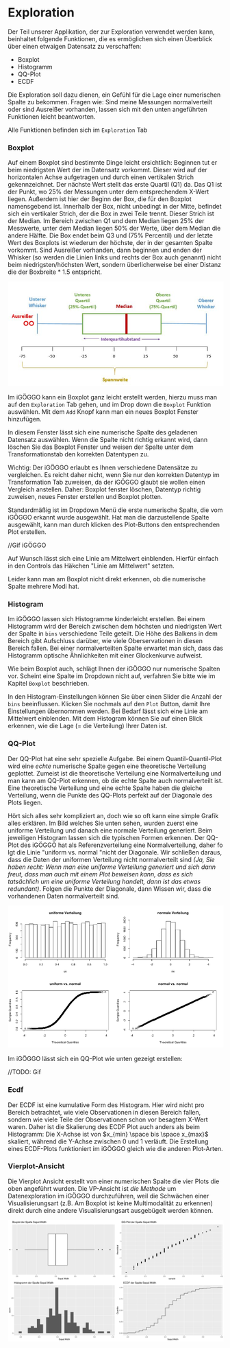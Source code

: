 # Exploration

Der Teil unserer Applikation, der zur Exploration verwendet werden kann, beinhaltet folgende Funktionen, die es ermöglichen sich einen Überblick über einen etwaigen Datensatz zu verschaffen: 

* Boxplot
* Histogramm
* QQ-Plot
* ECDF

Die Exploration soll dazu dienen, ein Gefühl für die Lage einer numerischen Spalte zu bekommen. Fragen wie: Sind meine Messungen normalverteilt oder sind Ausreißer vorhanden, lassen sich mit den unten angeführten Funktionen leicht beantworten.

Alle Funktionen befinden sich im `Exploration` Tab



### Boxplot

Auf einem Boxplot sind bestimmte Dinge leicht ersichtlich: Beginnen tut er beim niedrigsten Wert der im Datensatz vorkommt. Dieser wird auf der horizontalen Achse aufgetragen und durch einen vertikalen Strich gekennzeichnet. Der nächste Wert stellt das erste Quartil (Q1) da. Das Q1 ist der Punkt, wo 25% der Messungen unter dem entsprechendem X-Wert liegen. Außerdem ist hier der Beginn der Box, die für den Boxplot namensgebend ist. Innerhalb der Box, nicht unbedingt in der Mitte, befindet sich ein vertikaler Strich, der die Box in zwei Teile trennt. Dieser Strich ist der Median. Im Bereich zwischen Q1 und dem Median liegen 25% der Messwerte, unter dem Median liegen 50% der Werte, über dem Median die andere Hälfte. Die Box endet beim Q3 und (75% Percentil) und der letzte Wert des Boxplots ist wiederum der höchste, der in der gesamten Spalte vorkommt. Sind Ausreißer vorhanden, dann beginnen und enden der Whisker (so werden die Linien links und rechts der Box auch genannt) nicht beim niedrigsten/höchsten Wert, sondern überlicherweise bei einer Distanz die der Boxbreite * 1.5 entspricht. 

![boxplot](./img/boxplot.jpg)

Im iGÖGGO kann ein Boxplot ganz leicht erstellt werden, hierzu muss man auf den `Exploration` Tab gehen, und im Drop down die `Boxplot` Funktion auswählen. Mit dem `Add` Knopf kann man ein neues Boxplot Fenster hinzufügen.

In diesem Fenster lässt sich eine numerische Spalte des geladenen Datensatz auswählen. Wenn die Spalte nicht richtig erkannt wird, dann löschen Sie das Boxplot Fenster und weisen der Spalte unter dem Transformationstab den korrekten Datentypen zu.

Wichtig: Der iGÖGGO erlaubt es Ihnen verschiedene Datensätze zu vergleichen. Es reicht daher nicht, wenn Sie nur den korrekten Datentyp im Transformation Tab zuweisen, da der iGÖGGO glaubt sie wollen einen Vergleich anstellen. Daher: Boxplot fenster löschen, Datentyp richtig zuweisen, neues Fenster erstellen und Boxplot plotten.

Standardmäßig ist im Dropdown Menü die erste numerische Spalte, die vom iGÖGGO erkannt wurde ausgewählt. Hat man die darzustellende Spalte ausgewählt, kann man durch klicken des Plot-Buttons den entsprechenden Plot erstellen.

//Gif iGÖGGO

Auf Wunsch lässt sich eine Linie am Mittelwert einblenden. Hierfür einfach in den Controls das Häkchen "Linie am Mittelwert" setzten. 

Leider kann man am Boxplot nicht direkt erkennen, ob die numerische Spalte mehrere Modi hat. 



### Histogram

Im iGÖGGO lassen sich Histogramme kinderleicht erstellen. Bei einem Histogramm wird der Bereich zwischen dem höchsten und niedrigsten Wert der Spalte in `bins` verschiedene Teile geteilt. Die Höhe des Balkens in dem Bereich gibt Aufschluss darüber, wie viele Oberservationen in diesen Bereich fallen. Bei einer normalverteilten Spalte erwartet man sich, dass das Histogramm optische Ähnlichkeiten mit einer Glockenkurve aufweist. 

Wie beim Boxplot auch, schlägt Ihnen der iGÖGGO nur numerische Spalten vor. Scheint eine Spalte im Dropdown nicht auf, verfahren Sie bitte wie im Kapitel `Boxplot` beschrieben.

In den Histogram-Einstellungen können Sie über einen Slider die Anzahl der `bins` beeinflussen. Klicken Sie nochmals auf den `Plot` Button, damit Ihre Einstellungen übernommen werden. Bei Bedarf lässt sich eine Linie am Mittelwert einblenden.  Mit dem Histogram können Sie auf einen Blick erkennen, wie die Lage (= die Verteilung) Ihrer Daten ist. 

### QQ-Plot

Der QQ-Plot hat eine sehr spezielle Aufgabe. Bei einem Quantil-Quantil-Plot wird eine *echte* numerische Spalte gegen eine theoretische Verteilung geplottet. Zumeist ist die theoretische Verteilung eine Normalverteilung und man kann am QQ-Plot erkennen, ob die echte Spalte auch normalverteilt ist. Eine theoretische Verteilung und eine echte Spalte haben die gleiche Verteilung, wenn die Punkte des QQ-Plots perfekt auf der Diagonale des Plots liegen. 

Hört sich alles sehr kompliziert an, doch wie so oft kann eine simple Grafik alles erklären. Im Bild welches Sie unten sehen, wurden zuerst eine uniforme Verteilung und danach eine normale Verteilung generiert. Beim jeweiligen Histogram lassen sich die typischen Formen erkennen. Der QQ-Plot des iGÖGGO hat als Referenzverteilung eine Normalverteilung, daher fo lgt die Linie "uniform vs. normal "nicht der Diagonale. Wir schließen daraus, dass die Daten der uniformen Verteilung nicht normalverteilt sind *(Ja, Sie haben recht: Wenn man eine uniforme Verteilung generiert und sich dann freut, dass man auch mit einem Plot beweisen kann, dass es sich tatsächlich um eine uniforme Verteilung handelt, dann ist das etwas redundant)*. Folgen die Punkte der Diagonale, dann Wissen wir, dass die vorhandenen Daten normalverteilt sind. 

![Verteilungen](./img/example.png)

Im iGÖGGO lässt sich ein QQ-Plot wie unten gezeigt erstellen:

//TODO: Gif

### Ecdf

Der ECDF ist eine kumulative Form des Histogram. Hier wird nicht pro Bereich betrachtet, wie viele Observationen in diesen Bereich fallen, sondern wie viele Teile der Observationen schon vor besagtem X-Wert waren. Daher ist die Skalierung des ECDF Plot auch anders als beim Histogramm: Die X-Achse ist von $x_{min} \space bis \space x_{max}$ skaliert, während die Y-Achse zwischen 0 und 1 verläuft. Die Erstellung eines ECDF-Plots funktioniert im iGÖGGO gleich wie die anderen Plot-Arten.



### Vierplot-Ansicht

Die Vierplot Ansicht erstellt von einer numerischen Spalte die vier Plots die oben angeführt wurden. Die VP-Ansicht ist *die Methode* um Datenexploration im iGÖGGO durchzuführen, weil die Schwächen einer Visualisierungsart (z.B. Am Boxplot ist keine Multimodalität zu erkennen) direkt durch eine andere Visualisierungsart ausgebügelt werden können.

![Verteilungen](./img/fp.png)

